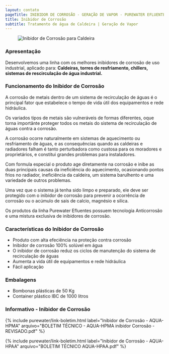 ```yaml
---
layout: contato
pageTitle: INIBIDOR DE CORROSÃO - GERAÇÃO DE VAPOR - PUREWATER EFLUENTES
title: Inibidor de Corrosão
subtitle: Tratamento de água de Caldeira | Geração de Vapor  
---
```

<figure class="figure">
  <img src="../../website/images/inibidor_de_corrosao_caldeira_geracao_vapor.jpg" class="figure-img img-fluid rounded" alt="Inibidor de Corrosão para Caldeira" style="max-width: 100%;">
</figure>

### **Apresentação**


Desenvolvemos uma linha com os melhores inibidores de corrosão de uso industrial, aplicado para: **Caldeiras, torres de resfriamento, chillers, sistemas de rescirculação de água industrial.** 

### **Funcionamento do Inibidor de Corrosão**

A corrosão de metais dentro de um sistema de recirculação de águas é o principal fator que estabelece o tempo de vida útil dos equipamentos e rede hidráulica.

Os variados tipos de metais são vulneráveis de formas diferentes, oque torna importânte proteger todos os metais do sistema de recirculação de águas contra a corrosão.

A corrosão ocorre naturalmente em sistemas de aquecimento ou resfriamento de águas, e as consequências quando as caldeiras e radiadores falham é tanto perturbadora como custosa para os moradores e proprietários, e constitui grandes problemas para instaladores. 

Com formula especial o produto age diretamente na corrosão e inibe as duas principais causas da ineficiência do aquecimento, ocasionando pontos frios no radiador, ineficiência da caldeira, um sistema barulhento e uma variedade de outros problemas.

Uma vez que o sistema já tenha sido limpo e preparado, ele deve ser protegido com o inibidor de corrosão para prevenir a ocorrência de corrosão ou o acúmulo de sais de calcio, magnésio e silica.

Os produtos da linha Purewater Efluentes possuem tecnologia Anticorrosão e uma mistura exclusiva de inibidores de corrosão.

### **Características do Inibidor de Corrosão**

- Produto com alta efeciência na proteção contra corrosão
- Inibidor de corrosão 100% solúvel em água
- O inibidor de corrosão reduz os ciclos de manutenção do sistema de recirculação de águas
- Aumenta a vida útil de equipamentos e rede hidráulica
- Fácil aplicação


### **Embalagens**

- Bombonas plásticas de 50 Kg
- Container plástico IBC de 1000 litros

### **Informativo - Inibidor de Corrosão**

{% include purewater/link-boletim.html label="Inibidor de Corrosão - AQUA-HPMA" arquivo="BOLETIM TÉCNICO - AQUA-HPMA inibidor Corrosão - REVISADO.pdf" %}

{% include purewater/link-boletim.html label="Inibidor de Corrosão - AQUA-HPAA" arquivo="BOLETIM TÉCNICO AQUA-HPAA.pdf" %}


